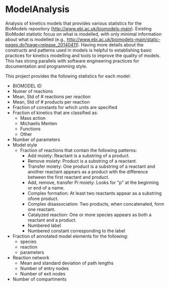 # ModelAnalysis
Analysis of kinetics models that provides various statistics for
the BioModels repository (http://www.ebi.ac.uk/biomodels-main).
Existing BioModel statistic focus on what is modelled, with only
minimal information about what is modelled (e.g., http://www.ebi.ac.uk/biomodels-main/static-pages.do?page=release_20140411). Having more
details about the constructs and patterns used in models is helpful
to establishing basic practices for kinetics modelling and tools
to improve the quality of models. This has strong parallels
with software engineering practices for documentation and
programming style.

This project provides the following statistics for each model:

- BIOMODEL ID
- Numer of reactions
- Mean, Std of # reactions per reaction
- Mean, Std of # products per reaction
- Fraction of constants for which units are specified
- Fraction of kinetics that are classified as:
  - Mass action
  - Michaelis Menten
  - Functions
  - Other
- Number of parameters
- Model style
  - Fraction of reactions that contain the following patterns:
    - Add moiety: Reactant is a substring of a product.
    - Remove moiety: Product is a substring of a reactant.
    - Transfer moiety: One product is a substring of a reactant and
      another reactant appears as a product with the difference
      between the first reactant and product.
    - Add, remove, transfer Pi moiety: Looks for "p" at the beginning or end of a name.
    - Complex formation: At least two reactants appear as a substring ofone product.
    - Complex disassociation: Two products, when concatenated, form one reactant.
    - Catalyzed reaction: One or more species appears as both a reactant and a product.
    - Numbered label
    - Numbered constant corresponding to the label
- Fraction of annotated model elements for the following:
  - species
  - reaction
  - parameters
- Reaction network
  - Mean and standard deviation of path lengths
  - Number of entry nodes
  - Number of exit nodes
- Number of compartments
